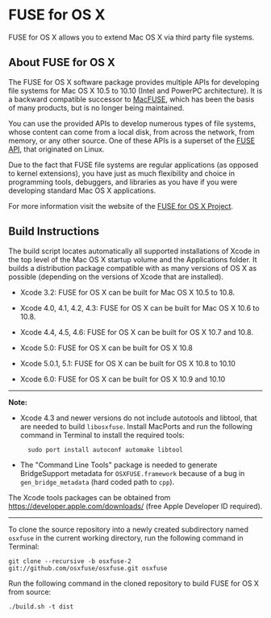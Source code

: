 FUSE for OS X
=============

FUSE for OS X allows you to extend Mac OS X via third party file systems. 

About FUSE for OS X
-------------------

The FUSE for OS X software package provides multiple APIs for developing file systems for Mac OS X 10.5 to 10.10 (Intel and PowerPC architecture). It is a backward compatible successor to [MacFUSE](http://code.google.com/p/macfuse/), which has been the basis of many products, but is no longer being maintained.

You can use the provided APIs to develop numerous types of file systems, whose content can come from a local disk, from across the network, from memory, or any other source. One of these APIs is a superset of the [FUSE API](http://fuse.sourceforge.net/), that originated on Linux.

Due to the fact that FUSE file systems are regular applications (as opposed to kernel extensions), you have just as much flexibility and choice in programming tools, debuggers, and libraries as you have if you were developing standard Mac OS X applications.

For more information visit the website of the [FUSE for OS X Project](http://osxfuse.github.io/).

Build Instructions
------------------

The build script locates automatically all supported installations of Xcode in the top level of the Mac OS X startup volume and the Applications folder. It builds a distribution package compatible with as many versions of OS X as possible (depending on the versions of Xcode that are installed).

* Xcode 3.2: FUSE for OS X can be built for Mac OS X 10.5 to 10.8.

* Xcode 4.0, 4.1, 4.2, 4.3: FUSE for OS X can be built for Mac OS X 10.6 to 10.8.

* Xcode 4.4, 4.5, 4.6: FUSE for OS X can be built for OS X 10.7 and 10.8.

* Xcode 5.0: FUSE for OS X can be built for OS X 10.8

* Xcode 5.0.1, 5.1: FUSE for OS X can be built for OS X 10.8 to 10.10

* Xcode 6.0: FUSE for OS X can be built for OS X 10.9 and 10.10

---

**Note:**

* Xcode 4.3 and newer versions do not include autotools and libtool, that are needed to build `libosxfuse`. Install MacPorts and run the following command in Terminal to install the required tools:

        sudo port install autoconf automake libtool

* The "Command Line Tools" package is needed to generate BridgeSupport metadata for `OSXFUSE.framework` because of a bug in `gen_bridge_metadata` (hard coded path to `cpp`).

The Xcode tools packages can be obtained from https://developer.apple.com/downloads/ (free Apple Developer ID required).

---

To clone the source repository into a newly created subdirectory named `osxfuse` in the current working directory, run the following command in Terminal:

    git clone --recursive -b osxfuse-2 git://github.com/osxfuse/osxfuse.git osxfuse

Run the following command in the cloned repository to build FUSE for OS X from source:

    ./build.sh -t dist
